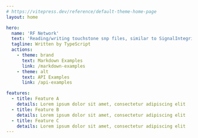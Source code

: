 ```yaml
---
# https://vitepress.dev/reference/default-theme-home-page
layout: home

hero:
  name: 'RF Network'
  text: 'Reading/writing touchstone snp files, similar to SignalIntegrity and scikit-rf in python'
  tagline: Written by TypeScript
  actions:
    - theme: brand
      text: Markdown Examples
      link: /markdown-examples
    - theme: alt
      text: API Examples
      link: /api-examples

features:
  - title: Feature A
    details: Lorem ipsum dolor sit amet, consectetur adipiscing elit
  - title: Feature B
    details: Lorem ipsum dolor sit amet, consectetur adipiscing elit
  - title: Feature C
    details: Lorem ipsum dolor sit amet, consectetur adipiscing elit
---
```

